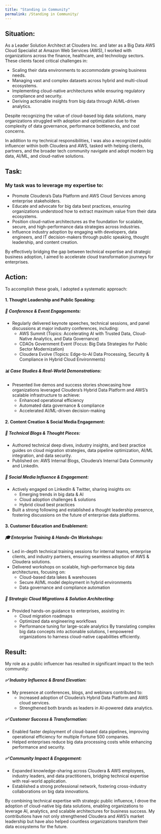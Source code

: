 ```yaml
---
title: "Standing in Community"
permalink: /Standing in Community/
---
```

## Situation:

As a Leader Solution Architect at Cloudera Inc. and later as a Big Data AWS Cloud Specialist at Amazon Web Services (AWS), I worked with organizations across the finance, healthcare, and technology sectors. These clients faced critical challenges in:

  - Scaling their data environments to accommodate growing business needs.
  - Managing vast and complex datasets across hybrid and multi-cloud ecosystems.
  - Implementing cloud-native architectures while ensuring regulatory compliance and security.
  - Deriving actionable insights from big data through AI/ML-driven analytics.

Despite recognizing the value of cloud-based big data solutions, many organizations struggled with adoption and optimization due to the complexity of data governance, performance bottlenecks, and cost concerns.

In addition to my technical responsibilities, I was also a recognized public influencer within both Cloudera and AWS, tasked with helping clients, partners, and the broader tech community navigate and adopt modern big data, AI/ML, and cloud-native solutions.

## Task:

### My task was to leverage my expertise to:

  - Promote Cloudera’s Data Platform and AWS Cloud Services among enterprise stakeholders.
  - Educate and advocate for big data best practices, ensuring organizations understood how to extract maximum value from their data ecosystems.
  - Position cloud-native architectures as the foundation for scalable, secure, and high-performance data strategies across industries.
  - Influence industry adoption by engaging with developers, data engineers, and IT decision-makers through public speaking, thought leadership, and content creation.

By effectively bridging the gap between technical expertise and strategic business adoption, I aimed to accelerate cloud transformation journeys for enterprises.

## Action:
To accomplish these goals, I adopted a systematic approach:

#### 1. Thought Leadership and Public Speaking:

##### 🎤 Conference & Event Engagements:
  - Regularly delivered keynote speeches, technical sessions, and panel discussions at major industry conferences, including:
      - AWS Summit (Topics: Accelerating AI with Trusted Data, Cloud-Native Analytics, and Data Governance)
      - CDAOs Government Event (Focus: Big Data Strategies for Public Sector Modernization)
      - Cloudera Evolve (Topics: Edge-to-AI Data Processing, Security & Compliance in Hybrid Cloud Environments)
   
##### 📊 Case Studies & Real-World Demonstrations:

  - Presented live demos and success stories showcasing how organizations leveraged Cloudera’s Hybrid Data Platform and AWS’s scalable infrastructure to achieve:
      - Enhanced operational efficiency
      - Automated data governance & compliance
      - Accelerated AI/ML-driven decision-making

#### 2. Content Creation & Social Media Engagement:
##### 📝 Technical Blogs & Thought Pieces:

  - Authored technical deep dives, industry insights, and best practice guides on cloud migration strategies, data pipeline optimization, AI/ML integration, and data security.
  - Published on: AWS Internal Blogs, Cloudera’s Internal Data Community and LinkedIn.
    
##### 📢 Social Media Influence & Engagement:

  - Actively engaged on LinkedIn & Twitter, sharing insights on:
      - Emerging trends in big data & AI
      - Cloud adoption challenges & solutions
      - Hybrid cloud best practices
  - Built a strong following and established a thought leadership presence, fostering discussions on the future of enterprise data platforms.

#### 3. Customer Education and Enablement:
##### 🎓 Enterprise Training & Hands-On Workshops:

  - Led in-depth technical training sessions for internal teams, enterprise clients, and industry partners, ensuring seamless adoption of AWS & Cloudera solutions.
  - Delivered workshops on scalable, high-performance big data architectures, focusing on:
      - Cloud-based data lakes & warehouses
      - Secure AI/ML model deployment in hybrid environments
      - Data governance and compliance automation
        
##### 🚀 Strategic Cloud Migrations & Solution Architecting:

  - Provided hands-on guidance to enterprises, assisting in:
      -  Cloud migration roadmaps
      -  Optimized data engineering workflows
      -  Performance tuning for large-scale analytics
  By translating complex big data concepts into actionable solutions, I empowered organizations to harness cloud-native capabilities efficiently.

## Result:

My role as a public influencer has resulted in significant impact to the tech community:

##### ✅ Industry Influence & Brand Elevation:

  - My presence at conferences, blogs, and webinars contributed to:
     -  Increased adoption of Cloudera’s Hybrid Data Platform and AWS cloud services.
     -  Strengthened both brands as leaders in AI-powered data analytics.

##### ✅ Customer Success & Transformation:

  - Enabled faster deployment of cloud-based data pipelines, improving operational efficiency for multiple Fortune 500 companies.
  - Helped enterprises reduce big data processing costs while enhancing performance and security.

##### ✅ Community Impact & Engagement:

  - Expanded knowledge-sharing across Cloudera & AWS employees, industry leaders, and data practitioners, bridging technical expertise with real-world application.
  - Established a strong professional network, fostering cross-industry collaborations on big data innovations.

By combining technical expertise with strategic public influence, I drove the adoption of cloud-native big data solutions, enabling organizations to leverage AI, analytics, and scalable architectures for business success. My contributions have not only strengthened Cloudera and AWS’s market leadership but have also helped countless organizations transform their data ecosystems for the future.
